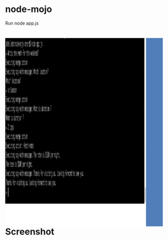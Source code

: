 # node-mojo

Run node app.js
# <img src="https://github.com/akhilesharora/node-mojo/blob/master/demo.png" height="600px" width="1000px" align="absmiddle"/>Screenshot </img>